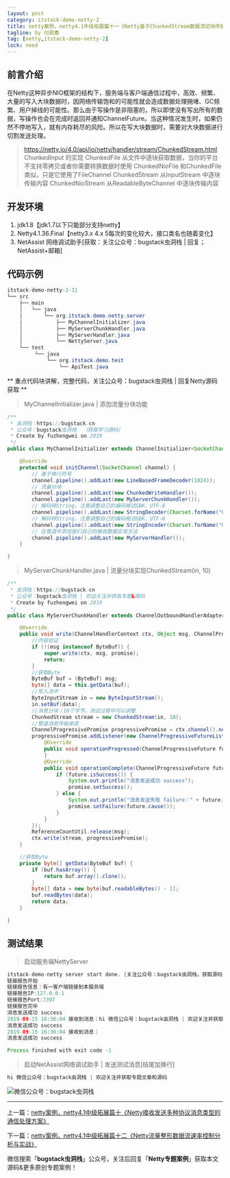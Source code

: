 ```yaml
---
layout: post
category: itstack-demo-netty-2
title: netty案例，netty4.1中级拓展篇十一《Netty基于ChunkedStream数据流切块传输》
tagline: by 付政委
tag: [netty,itstack-demo-netty-2]
lock: need
---
```


## 前言介绍
在Netty这种异步NIO框架的结构下，服务端与客户端通信过程中，高效、频繁、大量的写入大块数据时，因网络传输饱和的可能性就会造成数据处理拥堵、GC频繁、用户掉线的可能性。那么由于写操作是非阻塞的，所以即使没有写出所有的数据，写操作也会在完成时返回并通知ChannelFuture。当这种情况发生时，如果仍然不停地写入，就有内存耗尽的风险。所以在写大块数据时，需要对大块数据进行切割发送处理。

>https://netty.io/4.0/api/io/netty/handler/stream/ChunkedStream.html
>ChunkedInput 的实现
ChunkedFile 从文件中逐块获取数据，当你的平台不支持零拷贝或者你需要转换数据时使用
ChunkedNioFile 和ChunkedFile 类似，只是它使用了FileChannel
ChunkedStream 从InputStream 中逐块传输内容
ChunkedNioStream 从ReadableByteChannel 中逐块传输内容

## 开发环境
1. jdk1.8【jdk1.7以下只能部分支持netty】
2. Netty4.1.36.Final【netty3.x 4.x 5每次的变化较大，接口类名也随着变化】
3. NetAssist 网络调试助手[获取：关注公众号：bugstack虫洞栈 | 回复；NetAssist+邮箱]

## 代码示例
```java
itstack-demo-netty-2-11
└── src
    ├── main
    │   └── java
    │       └── org.itstack.demo.netty.server
    │           ├── MyChannelInitializer.java
    │           ├── MyServerChunkHandler.java
    │           ├── MyServerHandler.java
    │           └── NettyServer.java
    └── test
         └── java
             └── org.itstack.demo.test
                 └── ApiTest.java
```

** 重点代码块讲解，完整代码，关注公众号：bugstack虫洞栈 | 回复Netty源码获取 **

>MyChannelInitializer.java | 添加流量分块功能

```java
/**
 * 虫洞栈：https://bugstack.cn
 * 公众号：bugstack虫洞栈  ｛获取学习源码｝
 * Create by fuzhengwei on 2019
 */
public class MyChannelInitializer extends ChannelInitializer<SocketChannel> {

    @Override
    protected void initChannel(SocketChannel channel) {
        // 基于换行符号
        channel.pipeline().addLast(new LineBasedFrameDecoder(1024));
        // 流量分块
        channel.pipeline().addLast(new ChunkedWriteHandler());
        channel.pipeline().addLast(new MyServerChunkHandler());
        // 解码转String，注意调整自己的编码格式GBK、UTF-8
        channel.pipeline().addLast(new StringDecoder(Charset.forName("GBK")));
        // 解码转String，注意调整自己的编码格式GBK、UTF-8
        channel.pipeline().addLast(new StringEncoder(Charset.forName("GBK")));
        // 在管道中添加我们自己的接收数据实现方法
        channel.pipeline().addLast(new MyServerHandler());
    }

}
```

>MyServerChunkHandler.java | 流量分块实现ChunkedStream(in, 10)

```java
/**
 * 虫洞栈：https://bugstack.cn
 * 公众号：bugstack虫洞栈 | 欢迎关注并获取专题&源码
 * Create by fuzhengwei on 2019
 */
public class MyServerChunkHandler extends ChannelOutboundHandlerAdapter {

    @Override
    public void write(ChannelHandlerContext ctx, Object msg, ChannelPromise promise) throws Exception {
        //内容验证
        if (!(msg instanceof ByteBuf)) {
            super.write(ctx, msg, promise);
            return;
        }
        //获取Byte
        ByteBuf buf = (ByteBuf) msg;
        byte[] data = this.getData(buf);
        //写入流中
        ByteInputStream in = new ByteInputStream();
        in.setBuf(data);
        //消息分块；10个字节，测试过程中可以调整
        ChunkedStream stream = new ChunkedStream(in, 10);
        //管道消息传输承诺
        ChannelProgressivePromise progressivePromise = ctx.channel().newProgressivePromise();
        progressivePromise.addListener(new ChannelProgressiveFutureListener() {
            @Override
            public void operationProgressed(ChannelProgressiveFuture future, long progress, long total) throws Exception {
            }
            @Override
            public void operationComplete(ChannelProgressiveFuture future) throws Exception {
                if (future.isSuccess()) {
                    System.out.println("消息发送成功 success");
                    promise.setSuccess();
                } else {
                    System.out.println("消息发送失败 failure：" + future.cause());
                    promise.setFailure(future.cause());
                }
            }
        });
        ReferenceCountUtil.release(msg);
        ctx.write(stream, progressivePromise);
    }

    //获取Byte
    private byte[] getData(ByteBuf buf) {
        if (buf.hasArray()) {
            return buf.array().clone();
        }
        byte[] data = new byte[buf.readableBytes() - 1];
        buf.readBytes(data);
        return data;
    }

}
```

## 测试结果

>启动服务端NettyServer

```java
itstack-demo-netty server start done. {关注公众号：bugstack虫洞栈，获取源码}
链接报告开始
链接报告信息：有一客户端链接到本服务端
链接报告IP:127.0.0.1
链接报告Port:7397
链接报告完毕
消息发送成功 success
2019-09-15 16:36:04 接收到消息：hi 微信公众号：bugstack虫洞栈 | 欢迎关注并获取专题文章和源码
消息发送成功 success
2019-09-15 16:36:04 接收到消息：
消息发送成功 success

Process finished with exit code -1

```

>启动NetAssist网络调试助手 | 发送测试消息[结尾加换行]

```java
hi 微信公众号：bugstack虫洞栈 | 欢迎关注并获取专题文章和源码
```

![微信公众号：bugstack虫洞栈](https://bugstack.cn/assets/images/pic-content/2019/09/netty-2-11-1.png)


------------

上一篇：[netty案例，netty4.1中级拓展篇十《Netty接收发送多种协议消息类型的通信处理方案》](/itstack-demo-netty-2/2019/08/25/netty%E6%A1%88%E4%BE%8B-netty4.1%E4%B8%AD%E7%BA%A7%E6%8B%93%E5%B1%95%E7%AF%87%E5%8D%81-Netty%E6%8E%A5%E6%94%B6%E5%8F%91%E9%80%81%E5%A4%9A%E7%A7%8D%E5%8D%8F%E8%AE%AE%E6%B6%88%E6%81%AF%E7%B1%BB%E5%9E%8B%E7%9A%84%E9%80%9A%E4%BF%A1%E5%A4%84%E7%90%86%E6%96%B9%E6%A1%88.html)

下一篇：[netty案例，netty4.1中级拓展篇十二《Netty流量整形数据流速率控制分析与实战》](/itstack-demo-netty-2/2019/08/27/netty%E6%A1%88%E4%BE%8B-netty4.1%E4%B8%AD%E7%BA%A7%E6%8B%93%E5%B1%95%E7%AF%87%E5%8D%81%E4%BA%8C-Netty%E6%B5%81%E9%87%8F%E6%95%B4%E5%BD%A2%E6%95%B0%E6%8D%AE%E6%B5%81%E9%80%9F%E7%8E%87%E6%8E%A7%E5%88%B6%E5%88%86%E6%9E%90%E4%B8%8E%E5%AE%9E%E6%88%98.html)

微信搜索「**bugstack虫洞栈**」公众号，关注后回复「**Netty专题案例**」获取本文源码&更多原创专题案例！



